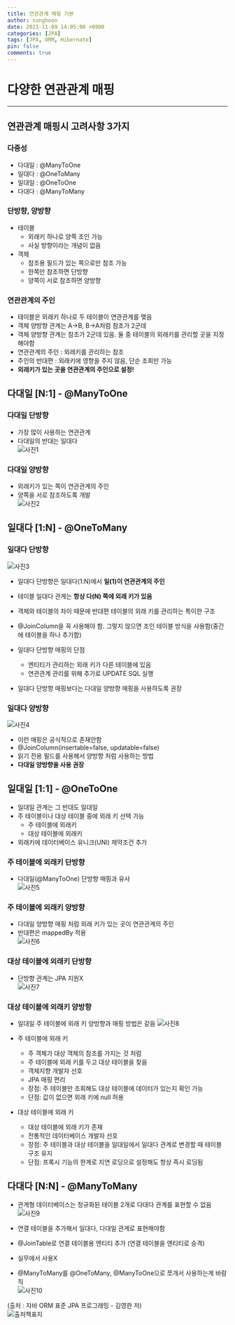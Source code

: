 ```yaml
---
title: 연관관계 매핑 기본
author: sunghoon
date: 2021-11-09 14:05:00 +0900
categories: [JPA]
tags: [JPA, ORM, Hibernate]
pin: false
comments: true
--- 
```


# 다양한 연관관계 매핑
---

## 연관관계 매핑시 고려사항 3가지
### 다중성  
- 다대일 : @ManyToOne
- 일대다 : @OneToMany
- 일대일 : @OneToOne
- 다대다 : @ManyToMany  
### 단방향, 양방향  
- 테이블
	- 외래키 하나로 양쪽 조인 가능
	- 사실 방향이라는 개념이 없음
- 객체  
	- 참조용 필드가 있는 쪽으로만 참조 가능  
	- 한쪽만 참조하면 단방향
	- 양쪽이 서로 참조하면 양방향  
### 연관관계의 주인  
- 테이블은 외래키 하나로 두 테이블이 연관관계를 맺음
- 객체 양방향 관계는 A->B, B->A처럼 참조가 2군데
- 객체 양방향 관계는 참조가 2군데 있음. 둘 중 테이블의 외래키를 관리할 곳을 지정해야함  
- 연관관계의 주인 : 외래키를 관리하는 참조
- 주인의 반대편 : 외래키에 영향을 주지 않음, 단순 조회만 가능  
- **외래키가 있는 곳을 연관관계의 주인으로 설정!**  

## 다대일 [N:1] - @ManyToOne
### 다대일 단방향  
- 가장 많이 사용하는 연관관계   
- 다대일의 반대는 일대다  
![사진1](/assets/img/JPA_7/JPA_7_1.jpg)

### 다대일 양방향  
- 외래키가 있는 쪽이 연관관계의 주인  
- 양쪽을 서로 참조하도록 개발  
![사진2](/assets/img/JPA_7/JPA_7_2.jpg)

## 일대다 [1:N] - @OneToMany

### 일대다 단방향  
![사진3](/assets/img/JPA_7/JPA_7_3.jpg)  
  
- 일대다 단방향은 일대다(1:N)에서 **일(1)이 연관관계의 주인**  
- 테이블 일대다 관계는 **항상 다(N) 쪽에 외래 키가 있음**  
- 객체와 테이블의 차이 때문에 반대편 테이블의 외래 키를 관리하는 특이한 구조  
- @JoinColumn을 꼭 사용해야 함. 그렇지 않으면 조인 테이블 방식을 사용함(중간에 테이블을 하나 추가함)  
- 일대다 단방향 매핑의 단점     
	- 엔티티가 관리하는 외래 키가 다른 테이블에 있음  
	- 연관관계 관리를 위해 추가로 UPDATE SQL 실행
  
- 일대다 단방향 매핑보다는 다대일 양방향 매핑을 사용하도록 권장  

### 일대다 양방향  
![사진4](/assets/img/JPA_7/JPA_7_4.jpg)  

- 이런 매핑은 공식적으로 존재안함  
- @JoinColumn(insertable=false, updatable=false)
- 읽기 전용 필드를 사용해서 양방향 처럼 사용하는 방법
- **다대일 양방향을 사용 권장**

## 일대일 [1:1] - @OneToOne  
- 일대일 관계는 그 반대도 일대일
- 주 테이블이나 대상 테이블 중에 외래 키 선택 가능
	- 주 테이블에 외래키
	- 대상 테이블에 외래키
- 외래키에 데이터베이스 유니크(UNI) 제약조건 추가  

### 주 테이블에 외래키 단방향  
- 다대일(@ManyToOne) 단방향 매핑과 유사  
![사진5](/assets/img/JPA_7/JPA_7_5.jpg)  
  
### 주 테이블에 외래키 양방향  
- 다대일 양방향 매핑 처럼 외래 키가 있는 곳이 연관관계의 주인  
- 반대편은 mappedBy 적용  
![사진6](/assets/img/JPA_7/JPA_7_6.jpg)  

### 대상 테이블에 외래키 단방향 
- 단방향 관계는 JPA 지원X   
![사진7](/assets/img/JPA_7/JPA_7_7.jpg)  

### 대상 테이블에 외래키 양방향
- 일대일 주 테이블에 외래 키 양방향과 매핑 방법은 같음
![사진8](/assets/img/JPA_7/JPA_7_8.jpg)  

- 주 테이블에 외래 키
	- 주 객체가 대상 객체의 참조를 가지는 것 처럼
	- 주 테이블에 외래 키를 두고 대상 테이블을 찾음
	- 객체지향 개발자 선호
	- JPA 매핑 편리
	- 장점: 주 테이블만 조회해도 대상 테이블에 데이터가 있는지 확인 가능  
	- 단점: 값이 없으면 외래 키에 null 허용  
- 대상 테이블에 외래 키
	- 대상 테이블에 외래 키가 존재
	- 전통적인 데이터베이스 개발자 선호
	- 장점: 주 테이블과 대상 테이블을 일대일에서 일대다 관계로 변경할 때 테이블 구조 유지
	- 단점: 프록시 기능의 한계로 지연 로딩으로 설정해도 항상 즉시 로딩됨  

## 다대다 [N:N] - @ManyToMany  

- 관계형 데이터베이스는 정규화된 테이블 2개로 다대다 관계를 표현할 수 없음
![사진9](/assets/img/JPA_7/JPA_7_9.jpg)  

- 연결 테이블을 추가해서 일대다, 다대일 관계로 표현해야함  
- @JoinTable로 연결 테이블용 엔티티 추가 (연결 테이블을 엔티티로 승격)  
- 실무에서 사용X  
- @ManyToMany를 @OneToMany, @ManyToOne으로 쪼개서 사용하는게 바람직  
![사진10](/assets/img/JPA_7/JPA_7_10.jpg)  




(출처 : 자바 ORM 표준 JPA 프로그래밍 - 김영한 저)  
![출처책표지](/assets/img/JPA_book.jpg)